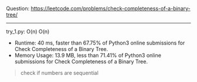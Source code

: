 Question: https://leetcode.com/problems/check-completeness-of-a-binary-tree/

---

try_1.py: O(n) O(n)

* Runtime: 40 ms, faster than 67.75% of Python3 online submissions for Check Completeness of a Binary Tree.
* Memory Usage: 13.9 MB, less than 71.41% of Python3 online submissions for Check Completeness of a Binary Tree.

> check if numbers are sequential